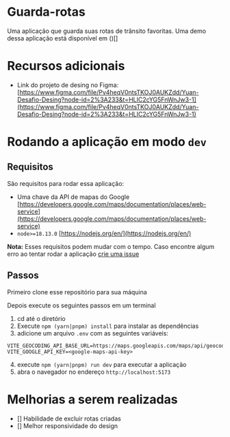 # Guarda-rotas

Uma aplicação que guarda suas rotas de trânsito favoritas. 
Uma demo dessa aplicação está disponível em ()[]

# Recursos adicionais

- Link do projeto de desing no Figma: [https://www.figma.com/file/Pv4heqV0ntsTKOJ0AUKZdd/Yuan-Desafio-Desing?node-id=2%3A233&t=HLIC2cYG5FnWnJw3-1](https://www.figma.com/file/Pv4heqV0ntsTKOJ0AUKZdd/Yuan-Desafio-Desing?node-id=2%3A233&t=HLIC2cYG5FnWnJw3-1)

# Rodando a aplicação em modo `dev`

## Requisitos

São requisitos para rodar essa aplicação:

- Uma chave da API de mapas do Google
  [https://developers.google.com/maps/documentation/places/web-service](https://developers.google.com/maps/documentation/places/web-service)
- `node>=18.13.0` [https://nodejs.org/en/](https://nodejs.org/en/) 

**Nota:** Esses requisitos podem mudar com o tempo. Caso encontre algum erro ao
tentar rodar a aplicação [crie uma issue](https://github.com/JP-Go/yuan-solucoes-desafio/issues/new) 


## Passos
Primeiro clone esse repositório para sua máquina

Depois execute os seguintes passos em um terminal

1. cd até o diretório
1. Execute `npm (yarn|pnpm) install` para instalar as dependências
1. adicione um arquivo `.env` com as seguintes variáveis:
  ```
  VITE_GEOCODING_API_BASE_URL=https://maps.googleapis.com/maps/api/geocode/json
  VITE_GOOGLE_API_KEY=<google-maps-api-key>
  ```
4. execute `npm (yarn|pnpm) run dev` para executar a aplicação
4. abra o navegador no endereço `http://localhost:5173`

# Melhorias a serem realizadas

- [] Habilidade de excluir rotas criadas
- [] Melhor responsividade do design
